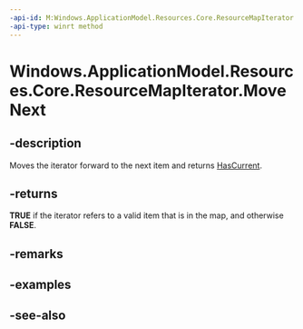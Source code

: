 ```yaml
---
-api-id: M:Windows.ApplicationModel.Resources.Core.ResourceMapIterator.MoveNext
-api-type: winrt method
---
```


<!-- Method syntax
public bool MoveNext()
-->

# Windows.ApplicationModel.Resources.Core.ResourceMapIterator.MoveNext

## -description
Moves the iterator forward to the next item and returns [HasCurrent](resourcemapiterator_hascurrent.md).

## -returns
 **TRUE** if the iterator refers to a valid item that is in the map, and otherwise **FALSE**.

## -remarks

## -examples

## -see-also

